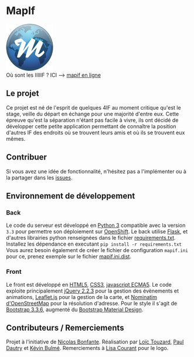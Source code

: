 # MapIf
![Mapif-logo](src/static/favicon.png "Mapif-logo")   
Où sont les IIIIIF ?  ICI --> [mapif en ligne](http://mapif-insa.rhcloud.com)
## Le projet

Ce projet est né de l'esprit de quelques 4IF au moment critique qu'est le stage, veille du départ en échange pour une majorité d'entre eux. Cette épreuve qu'est la séparation n'étant pas facile à vivre, ils ont décidé de développer cette petite application permettant de connaître la position d'autres IF des endroits où se trouvent leurs amis et où ils se trouvent eux mêmes.

## Contribuer

Si vous avez une idée de fonctionnalité, n'hésitez pas a l'implémenter ou à la partager dans les [issues](https://github.com/LoicTouzard/MapIf/issues).

## Environnement de développement

### Back

Le code du serveur est développé en [Python 3](https://www.python.org/downloads/) compatible avec la version `3.3` pour permettre son déploiement sur [OpenShift](https://www.openshift.com).
Le back utilise [Flask](http://flask.pocoo.org/), et d'autres librairies python renseignées dans le fichier [requirements.txt](requirements.txt).
Installez les dépendance en executant `pip install -r requirements.txt`
Vous aurez besoin également de créer le fichier de configuration `mapif.ini` pour ce, prenez exemple sur le fichier [mapif.ini.dist](mapif.ini.dist).

### Front

Le front est développé en [HTML5](http://www.w3schools.com/html/html5_intro.asp), [CSS3](http://www.w3schools.com/css/css3_intro.asp), [javascript ECMA5](https://developer.mozilla.org/fr/docs/Web/JavaScript/Language_Resources).
Le code exploite principalement [jQuery 2.2.3](http://jquery.com/) pour la gestion des évènements et animations, [Leaflet.js](http://leafletjs.com/) pour la gestion de la carte, et [Nominatim d'OpenStreetMap](http://nominatim.openstreetmap.org/) pour la résolution d'adresse.
Pour le style il s'agit de [Bootstrap 3.3.6](http://getbootstrap.com/), augmenté du [Bootstrap Material Design](http://fezvrasta.github.io/bootstrap-material-design/).

## Contributeurs / Remerciements
Projet à l'initiative de [Nicolas Bonfante](https://github.com/niosega).
Réalisation par [Loïc Touzard](https://github.com/LoicTouzard), [Paul Dautry](https://github.com/pdautry) et [Kévin Bulmé](https://github.com/KevinBulme).
Remerciements à [Lisa Courant](https://github.com/lisacourant) pour le logo.